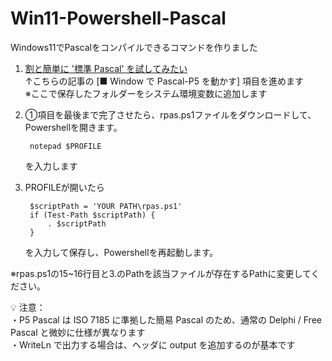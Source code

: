 # Win11-Powershell-Pascal
Windows11でPascalをコンパイルできるコマンドを作りました

1. [割と簡単に '標準 Pascal' を試してみたい](https://qiita.com/ht_deko/items/41e95154e8da2f901698#-window-%E3%81%A7-pascal-p5-%E3%82%92%E5%8B%95%E3%81%8B%E3%81%99)  
	↑こちらの記事の [■ Window で Pascal-P5 を動かす] 項目を進めます  
	※ここで保存したフォルダーをシステム環境変数に追加します

3. ①項目を最後まで完了させたら、rpas.ps1ファイルをダウンロードして、Powershellを開きます。

		notepad $PROFILE

	を入力します

4. PROFILEが開いたら

		$scriptPath = 'YOUR PATH\rpas.ps1'
		if (Test-Path $scriptPath) {
    		. $scriptPath
		}

	を入力して保存し、Powershellを再起動します。

※rpas.ps1の15~16行目と3.のPathを該当ファイルが存在するPathに変更してください。  
  
💡 注意：  
	・P5 Pascal は ISO 7185 に準拠した簡易 Pascal のため、通常の Delphi / Free Pascal と微妙に仕様が異なります  
	・WriteLn で出力する場合は、ヘッダに output を追加するのが基本です
